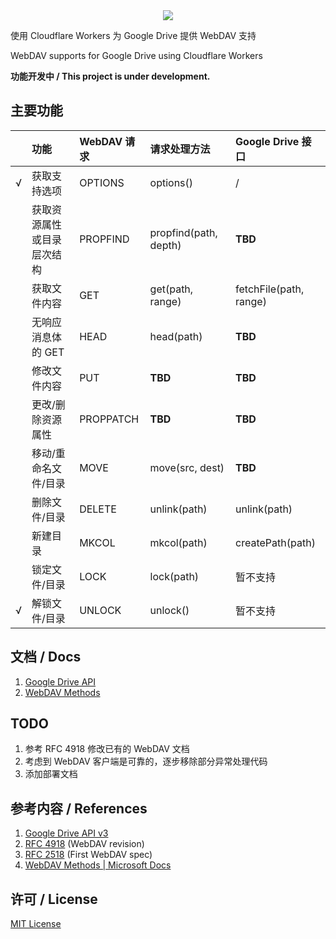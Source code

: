 <center><image src="doc/icon.png" /></center>

使用 Cloudflare Workers 为 Google Drive 提供 WebDAV 支持

WebDAV supports for Google Drive using Cloudflare Workers

__功能开发中 / This project is under development.__

## 主要功能

||功能|WebDAV 请求|请求处理方法|Google Drive 接口|
|---:|:---|:---|:---|:---|
|√|获取支持选项|OPTIONS|options()|/|
||获取资源属性<br>或目录层次结构|PROPFIND|propfind(path, depth)|**TBD**|
||获取文件内容|GET|get(path, range)|fetchFile(path, range)|
||无响应消息体的 GET|HEAD|head(path)|**TBD**|
||修改文件内容|PUT|**TBD**|**TBD**|
||更改/删除资源属性|PROPPATCH|**TBD**|**TBD**|
||移动/重命名文件/目录|MOVE|move(src, dest)|**TBD**|
||删除文件/目录|DELETE|unlink(path)|unlink(path)|
||新建目录|MKCOL|mkcol(path)|createPath(path)|
||锁定文件/目录|LOCK|lock(path)|暂不支持|
|√|解锁文件/目录|UNLOCK|unlock()|暂不支持|


## 文档 / Docs

1. [Google Drive API](doc/Google%20Drive%20API.md)
2. [WebDAV Methods](doc/WebDAV.md)


## TODO

1. 参考 RFC 4918 修改已有的 WebDAV 文档
2. 考虑到 WebDAV 客户端是可靠的，逐步移除部分异常处理代码
3. 添加部署文档

## 参考内容 / References

1. [Google Drive API v3](https://developers.google.com/drive)
2. [RFC 4918](http://www.webdav.org/specs/rfc4918.html) (WebDAV revision)
3. [RFC 2518](http://www.webdav.org/specs/rfc2518.html) (First WebDAV spec)
4. [WebDAV Methods | Microsoft Docs](https://docs.microsoft.com/en-us/previous-versions/office/developer/exchange-server-2003/aa142917(v=exchg.65))

## 许可 / License

[MIT License](LICENSE)